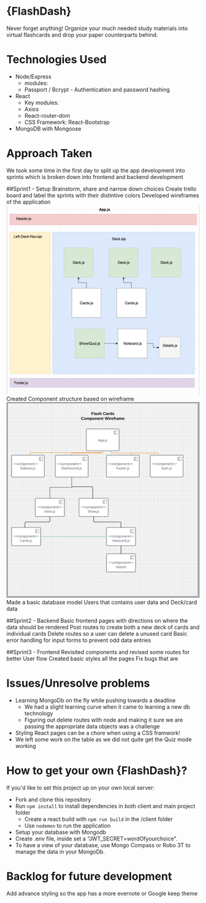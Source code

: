 # {FlashDash}
Never forget anything! Organize your much needed study materials into virtual flashcards and drop your paper counterparts behind.  
 

# Technologies Used
* Node/Express
 	* modules:
     * Passport / Bcrypt - Authentication and password hashing
* React
	* Key modules:
	 * Axios
	 * React-router-dom
	* CSS Framework: React-Bootstrap
* MongoDB with Mongoose

# Approach Taken
We took some time in the first day to split up the app development into sprints which is broken down into frontend and backend development

##Sprint1 - Setup 
Brainstorm, share and narrow down choices
Create trello board and label the sprints with their distintive colors
Developed wireframes of the application
![](/client/public/img/LayoutStructure.png)
Created Component structure based on wireframe
![](/client/public/img/ComponentWireFrame.png)
Made a basic database model Users that contains user data and Deck/card data

##Sprint2 - Backend 
Basic frontend pages with directions on where the data should be rendered
Post routes to create both a new deck of cards and individual cards
Delete routes so a user can delete a unused card
Basic error handling for input forms to prevent odd data entries

##Sprint3 - Frontend 
Revisited components and revised some routes for better User flow
Created basic styles all the pages
Fix bugs that are 

# Issues/Unresolve problems
* Learning MongoDb on the fly while pushing towards a deadline
 	* We had a slight learning curve when it came to learning a new db technology
    * Figuring out delete routes with node and making it sure we are passing the appropriate data objects was a challenge
* Styling React pages can be a chore when using a CSS framwork!
* We left some work on the table as we did not quite get the Quiz mode working


# How to get your own {FlashDash}?
If you'd like to set this project up on your own local server: 
* Fork and clone this repository
* Run `npm install` to install dependencies in both client and main project folder
  * Create a react build with `npm run build`  in the /client folder
  * Use `nodemon` to run the application
* Setup your database with Mongodb 
* Create .env file, inside set a "JWT_SECRET=wordOfyourchoice".
* To have a view of your database, use Mongo Compass or Robo 3T to manage the data in your MongoDb.


# Backlog for future development
Add advance styling so the app has a more evernote or Google keep theme
